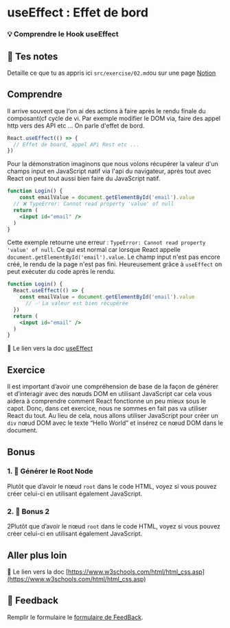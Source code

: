 # useEffect : Effet de bord
### 💡 Comprendre le Hook useEffect

## 📝 Tes notes

Detaille ce que tu as appris ici `src/exercise/02.md`ou sur une page [Notion](https://go.mikecodeur.com/course-notes-template)

## Comprendre

Il arrive souvent que l'on ai des actions à faire après le rendu finale du composant(cf cycle de vi. Par exemple modifier le DOM via, faire des appel http vers des API etc ... On parle d'effet de bord.

```jsx
React.useEffect(() => {
  // Effet de board, appel APi Rest etc ...
})
```

Pour la démonstration imaginons que nous volons récupérer la valeur d'un champs input en JavaScript natif via l'api du navigateur, après tout avec React on peut tout aussi bien faire du JavaScript natif.

```jsx
function Login() {
	const emailValue = document.getElementById('email').value
  // ❌ TypeError: Cannot read property 'value' of null
  return (
    <input id="email" />
  )
}
```

Cette exemple retourne une erreur : `TypeError: Cannot read property 'value' of null`. Ce qui est normal car lorsque React appelle `document.getElementById('email').value`. Le champ input n'est pas encore créé, le rendu de la page n'est pas fini. Heureusement grâce à `useEffect` on peut exécuter du code après le rendu.

```jsx
function Login() {
  React.useEffect(() => {
    const emailValue = document.getElementById('email').value
	  // ✅ La valeur est bien récupérée
  })
  return (
    <input id="email" />
  )
}
```

📑 Le lien vers la doc [useEffect](https://fr.reactjs.org/docs/hooks-effect.html)

## Exercice

Il est important d’avoir une compréhension de base de la façon de générer et d’interagir avec des nœuds DOM en utilisant JavaScript car cela vous aidera à comprendre comment React fonctionne un peu mieux sous le capot. Donc, dans cet exercice, nous ne sommes en fait pas va utiliser React du tout. Au lieu de cela, nous allons utiliser JavaScript pour créer un `div` nœud DOM avec le texte “Hello World” et insérez ce nœud DOM dans le document.

## Bonus

### 1. 🚀 Générer le Root Node

Plutôt que d’avoir le nœud `root` dans le code HTML, voyez si vous pouvez créer celui-ci en utilisant également JavaScript.

### 2. 🚀 Bonus 2

2Plutôt que d’avoir le nœud `root` dans le code HTML, voyez si vous pouvez créer celui-ci en utilisant également JavaScript.

## Aller plus loin

📑 Le lien vers la doc [https://www.w3schools.com/html/html_css.asp](https://www.w3schools.com/html/html_css.asp)

## 🐜 Feedback

Remplir le formulaire le [formulaire de FeedBack](https://go.mikecodeur.com/cours-react-avis).